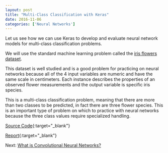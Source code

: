 ```yaml
---
layout: post
title: "Multi-Class Classification with Keras"
date: 2016-11-06
categories: ['Neural Networks']
---
```


Let us see how we can use Keras to develop and evaluate neural network models for multi-class classification problems.

We will use the standard machine learning problem called the [iris flowers dataset](http://archive.ics.uci.edu/ml/datasets/Iris).

This dataset is well studied and is a good problem for practicing on neural networks because all of the 4 input variables are numeric and have the same scale in centimeters. Each instance describes the properties of an observed flower measurements and the output variable is specific iris species.

This is a multi-class classification problem, meaning that there are more than two classes to be predicted, in fact there are three flower species. This is an important type of problem on which to practice with neural networks because the three class values require specialized handling.

[Source Code](https://github.com/srikanthpagadala/neural-network-projects/tree/master/Multi-Class%20classification%20with%20Keras){:target="_blank"}

[Report](http://htmlpreview.github.io/?https://github.com/srikanthpagadala/neural-network-projects/blob/master/Multi-Class%20classification%20with%20Keras/report.html){:target="_blank"}

Next: [What is Convolutional Neural Networks?](/notes/2016/11/06/what-is-convolutional-neural-networks)


